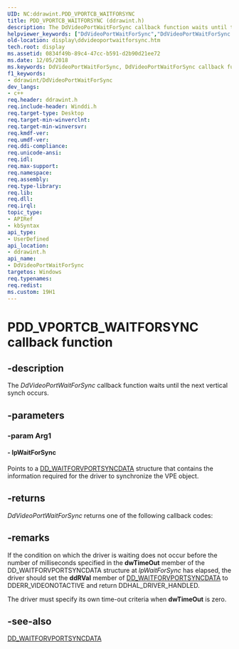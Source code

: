 ```yaml
---
UID: NC:ddrawint.PDD_VPORTCB_WAITFORSYNC
title: PDD_VPORTCB_WAITFORSYNC (ddrawint.h)
description: The DdVideoPortWaitForSync callback function waits until the next vertical synch occurs.
helpviewer_keywords: ["DdVideoPortWaitForSync","DdVideoPortWaitForSync callback function [Display Devices]","PDD_VPORTCB_WAITFORSYNC","PDD_VPORTCB_WAITFORSYNC callback","ddfncs_11b0544a-9115-4b1f-ab6a-13b870a16ecc.xml","ddrawint/DdVideoPortWaitForSync","display.ddvideoportwaitforsync"]
old-location: display\ddvideoportwaitforsync.htm
tech.root: display
ms.assetid: 0834f49b-89c4-47cc-b591-d2b90d21ee72
ms.date: 12/05/2018
ms.keywords: DdVideoPortWaitForSync, DdVideoPortWaitForSync callback function [Display Devices], PDD_VPORTCB_WAITFORSYNC, PDD_VPORTCB_WAITFORSYNC callback, ddfncs_11b0544a-9115-4b1f-ab6a-13b870a16ecc.xml, ddrawint/DdVideoPortWaitForSync, display.ddvideoportwaitforsync
f1_keywords:
- ddrawint/DdVideoPortWaitForSync
dev_langs:
- c++
req.header: ddrawint.h
req.include-header: Winddi.h
req.target-type: Desktop
req.target-min-winverclnt: 
req.target-min-winversvr: 
req.kmdf-ver: 
req.umdf-ver: 
req.ddi-compliance: 
req.unicode-ansi: 
req.idl: 
req.max-support: 
req.namespace: 
req.assembly: 
req.type-library: 
req.lib: 
req.dll: 
req.irql: 
topic_type:
- APIRef
- kbSyntax
api_type:
- UserDefined
api_location:
- ddrawint.h
api_name:
- DdVideoPortWaitForSync
targetos: Windows
req.typenames: 
req.redist: 
ms.custom: 19H1
---
```


# PDD_VPORTCB_WAITFORSYNC callback function


## -description


The <i>DdVideoPortWaitForSync</i> callback function waits until the next vertical synch occurs.


## -parameters




### -param Arg1








#### - lpWaitForSync

Points to a <a href="https://docs.microsoft.com/windows/desktop/api/ddrawint/ns-ddrawint-dd_waitforvportsyncdata">DD_WAITFORVPORTSYNCDATA</a> structure that contains the information required for the driver to synchronize the VPE object.


## -returns



<i>DdVideoPortWaitForSync</i> returns one of the following callback codes:




## -remarks



If the condition on which the driver is waiting does not occur before the number of milliseconds specified in the  <b>dwTimeOut</b> member of the DD_WAITFORVPORTSYNCDATA structure at <i>lpWaitForSync</i> has elapsed, the driver should set the <b>ddRVal</b> member of <a href="https://docs.microsoft.com/windows/desktop/api/ddrawint/ns-ddrawint-dd_waitforvportsyncdata">DD_WAITFORVPORTSYNCDATA</a> to DDERR_VIDEONOTACTIVE and return DDHAL_DRIVER_HANDLED.

The driver must specify its own time-out criteria when <b>dwTimeOut</b> is zero.




## -see-also




<a href="https://docs.microsoft.com/windows/desktop/api/ddrawint/ns-ddrawint-dd_waitforvportsyncdata">DD_WAITFORVPORTSYNCDATA</a>
 

 

